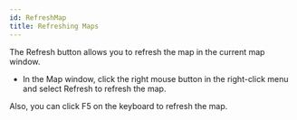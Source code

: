 ```yaml
---
id: RefreshMap
title: Refreshing Maps
---
```

The Refresh button allows you to refresh the map in the current map window.

* In the Map window, click the right mouse button in the right-click menu and select Refresh to refresh the map.

Also, you can click F5 on the keyboard to refresh the map.
